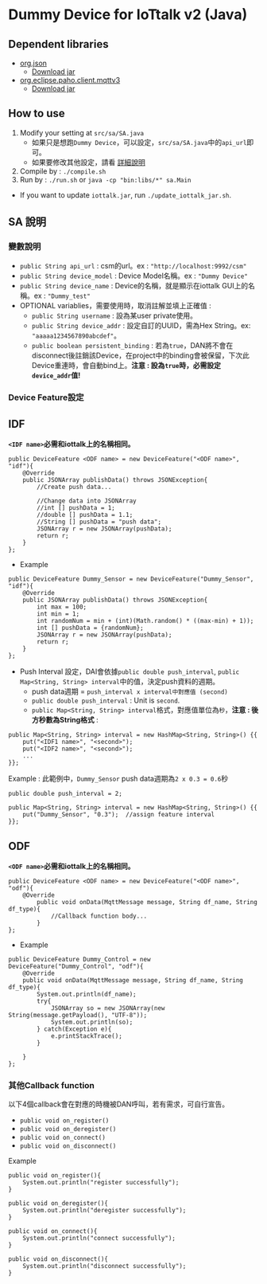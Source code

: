 # Dummy Device for IoTtalk v2 (Java)

## Dependent libraries
* [org.json](https://mvnrepository.com/artifact/org.json/json)
    * [Download jar](https://repo1.maven.org/maven2/org/json/json/20201115/json-20201115.jar)
* [org.eclipse.paho.client.mqttv3](https://mvnrepository.com/artifact/org.eclipse.paho/org.eclipse.paho.client.mqttv3/1.2.5)
    * [Download jar](https://repo.eclipse.org/content/repositories/paho-releases/org/eclipse/paho/org.eclipse.paho.client.mqttv3/1.2.5/org.eclipse.paho.client.mqttv3-1.2.5.jar)

## How to use
1. Modify your setting at `src/sa/SA.java`
    * 如果只是想跑`Dummy Device`，可以設定，`src/sa/SA.java`中的`api_url`即可。
    * 如果要修改其他設定，請看 [詳細說明](#SA-說明)
2. Compile by : `./compile.sh`
3. Run by : `./run.sh` or `java -cp "bin:libs/*" sa.Main`
* If you want to update `iottalk.jar`, run `./update_iottalk_jar.sh`.

## SA 說明
### 變數說明
* `public String api_url` : csm的url。ex : `"http://localhost:9992/csm"`
* `public String device_model` : Device Model名稱。ex : `"Dummy Device"`
* `public String device_name` : Device的名稱，就是顯示在iottalk GUI上的名稱。ex : `"Dummy_test"`
* OPTIONAL variablies，需要使用時，取消註解並填上正確值 :
    * `public String username` : 設為某user private使用。
    * `public String device_addr` : 設定自訂的UUID，需為Hex String。ex: `"aaaaa1234567890abcdef"`。
    * `public boolean persistent_binding` : 若為`true`，DAN將不會在disconnect後註銷該Device，在project中的binding會被保留，下次此Device重連時，會自動bind上。**注意 : 設為`true`時，必需設定`device_addr`值!**

### Device Feature設定
IDF
---
**`<IDF name>`必需和iottalk上的名稱相同。**
```java=
public DeviceFeature <ODF name> = new DeviceFeature("<ODF name>", "idf"){
    @Override
    public JSONArray publishData() throws JSONException{
        //Create push data...
        
        //Change data into JSONArray
        //int [] pushData = 1;
        //double [] pushData = 1.1;
        //String [] pushData = "push data";
        JSONArray r = new JSONArray(pushData);
        return r;
    }
};
```
* Example
```java=
public DeviceFeature Dummy_Sensor = new DeviceFeature("Dummy_Sensor", "idf"){
    @Override
    public JSONArray publishData() throws JSONException{
        int max = 100;
        int min = 1;
        int randomNum = min + (int)(Math.random() * ((max-min) + 1));
        int [] pushData = {randomNum};
        JSONArray r = new JSONArray(pushData);
        return r;
    }
};
```

* Push Interval 設定，DAI會依據`public double push_interval`, `public Map<String, String> interval`中的值，決定push資料的週期。
    * push data週期 = `push_interval x interval中對應值 (second)`
    * `public double push_interval` : Unit is `second`.
    * `public Map<String, String> interval`格式，對應值單位為`秒`，**注意 : 後方秒數為String格式** : 
```java=
public Map<String, String> interval = new HashMap<String, String>() {{
    put("<IDF1 name>", "<second>");
    put("<IDF2 name>", "<second>");
    ...
}};
```
Example : 
此範例中，`Dummy_Sensor` push data週期為`2 x 0.3 = 0.6`秒
```java=
public double push_interval = 2;

public Map<String, String> interval = new HashMap<String, String>() {{
    put("Dummy_Sensor", "0.3");  //assign feature interval
}};
```

ODF
---
**`<ODF name>`必需和iottalk上的名稱相同。**
```java=
public DeviceFeature <ODF name> = new DeviceFeature("<ODF name>", "odf"){
    @Override
        public void onData(MqttMessage message, String df_name, String df_type){
            //Callback function body...
        }
};
```
* Example
```java=
public DeviceFeature Dummy_Control = new DeviceFeature("Dummy_Control", "odf"){
    @Override
    public void onData(MqttMessage message, String df_name, String df_type){
        System.out.println(df_name);
        try{
            JSONArray so = new JSONArray(new String(message.getPayload(), "UTF-8"));
            System.out.println(so);
        } catch(Exception e){
            e.printStackTrace();
        }

    }
};
```

### 其他Callback function
以下4個callback會在對應的時機被DAN呼叫，若有需求，可自行宣告。
* `public void on_register()`
* `public void on_deregister()`
* `public void on_connect()`
* `public void on_disconnect()`

Example
```java=
public void on_register(){
    System.out.println("register successfully");
}

public void on_deregister(){
    System.out.println("deregister successfully");
}

public void on_connect(){
    System.out.println("connect successfully");
}

public void on_disconnect(){
    System.out.println("disconnect successfully");
}
```
